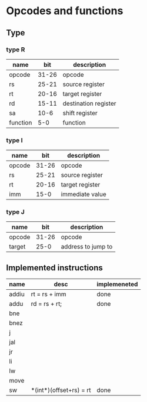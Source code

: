 # Opcodes and functions

## Type

### type R

|name|bit|description|
|-|-|-|
|opcode|31-26|opcode
|rs|25-21|source register|
|rt|20-16|target register|
|rd|15-11|destination register|
|sa|10-6|shift register|
|function|5-0|function|


### type I

|name|bit|description|
|-|-|-|
|opcode|31-26|opcode|
|rs|25-21|source register|
|rt|20-16|target register|
|imm|15-0|immediate value|

### type J

|name|bit|description|
|-|-|-|
|opcode|31-26|opcode|
|target|25-0|address to jump to|

## Implemented instructions

|name|desc|implemeneted|
|-|-|-|
|addiu|rt = rs + imm|done|
|addu|rd = rs + rt;|done|
|bne|||
|bnez|||
|j|||
|jal|||
|jr|||
|li|||
|lw|||
|move|||
|sw|\*(int\*)(offset+rs) = rt|done|